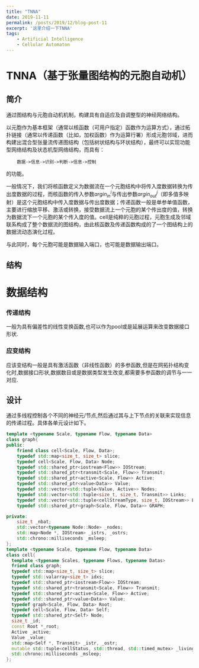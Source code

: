 ```yaml
---
title: "TNNA"
date: 2019-11-11
permalink: /posts/2019/12/blog-post-11
excerpt: '这里介绍一下TNNA'
tags:
    - Artificial Intelligence
    - Cellular Automaton
---
```


# TNNA（基于张量图结构的元胞自动机）
## 简介
    
通过图结构与元胞自动机机制，构建具有自适应及自调整型的神经网络结构。
    
以元胞作为基本框架（通常以核函数（可用户指定）函数作为运算方式），通过拓扑链接（通常以传递函数（比如，加权函数）作为运算行署）形成元胞邻域，进而构建出混合型张量流传递图结构（包括树状结构与环状结构），最终可以实现功能型网络结构及状态机型网络结构，而具有：
        
        数据->信息->识别->判断->信息->控制
的功能。

一般情况下，我们将核函数定义为数据流在一个元胞结构中将传入度数据转换为传出度数据的过程，而核函数的传入参数$argin^i_{in}$与传出参数$argin^j_{out}$（即多值多映射）是这个元胞结构中传入度数据与传出度数据；传递函数一般是单参单值函数，主要进行缩放平移、激活或转换，接受数据流上一个元胞的某个传出度的值，转换为数据流下一个元胞的某个传入度的值。cell是纯粹的元胞过程，元胞生成及邻域联系构成了整个数据流的图结构，由此核函数及传递函数构成的了一个图结构上的数据流动态演化过程。

与此同时，每个元胞可能是数据输入端口，也可能是数据输出端口。

## 结构

数据结构
===

### 传递结构

一般为具有偏差性的线性变换函数,也可以作为pool或是延展运算来改变数据接口形状.

### 应变结构

应该变结构一般是具有激活函数（非线性函数）的多参函数,但是在网拓扑结构变化时,数据接口形状,数据数目或是数据类型发生改变,都需要多参函数的调节与一一对应.

## 设计

通过多线程控制各个不同的神经元/节点,然后通过其与上下节点的关联来实现信息的传递过程。具体各单元设计如下。
```c++
template <typename Scale, typename Flow, typename Data>
class graph{
public:
    friend class cell<Scale, Flow, Data>;
    typedef std::map<size_t, size_t> slice;
    typedef cell<Scale, Flow, Data> Node;
    typedef std::shared_ptr<iostream<Flow>> IOStream;
    typedef std::shared_ptr<transmit<Scale, Flow>> Transmit;
    typedef std::shared_ptr<active<Scale, Flow>> Active;
    typedef std::shared_ptr<value<Data>> Value;
    typedef std::vector<std::tuple<Value, Active>> Nodes;
    typedef std::vector<std::tuple<size_t, size_t, Transmit>> Links;
    typedef std::vector<std::tuple<cellStreamType, size_t, IOStream>> LabelIOStream;
    typedef std::shared_ptr<graph<Scale, Flow, Data>> GRAPH;

private:
    size_t _nbat;
    std::vector<typename Node::Node> _nodes;
    std::map<Node *, IOStream> _istrs, _ostrs;
    std::chrono::milliseconds _msleep;
};
template <typename Scale, typename Flow, typename Data>
class cell{
  template <typename Scales, typename Flows, typename Datas>
  friend class graph;
  typedef std::map<size_t, size_t> slice;
  typedef std::valarray<size_t> idxs;
  typedef std::shared_ptr<iostream<Flow>> IOStream;
  typedef std::shared_ptr<transmit<Scale, Flow>> Transmit;
  typedef std::shared_ptr<active<Scale, Flow>> Active;
  typedef std::shared_ptr<value<Data>> Value;
  typedef graph<Scale, Flow, Data> Root;
  typedef cell<Scale, Flow, Data> Self;
  typedef std::shared_ptr<Self> Node;
  size_t _id;
  const Root *_root;
  Active _active;
  Value _value;
  std::map<Self *, Transmit> _istr, _ostr;
  mutable std::tuple<cellStatus, std::thread, std::timed_mutex> _living;
  std::chrono::milliseconds _msleep;
};
```




